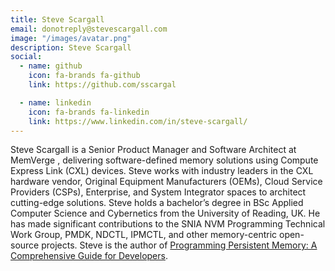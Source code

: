 ```yaml
---
title: Steve Scargall
email: donotreply@stevescargall.com
image: "/images/avatar.png"
description: Steve Scargall
social:
  - name: github
    icon: fa-brands fa-github
    link: https://github.com/sscargal

  - name: linkedin
    icon: fa-brands fa-linkedin
    link: https://www.linkedin.com/in/steve-scargall/
---
```


Steve Scargall is a Senior Product Manager and Software Architect at MemVerge , delivering software-defined memory solutions using Compute Express Link (CXL) devices. Steve works with industry leaders in the CXL hardware vendor, Original Equipment Manufacturers (OEMs), Cloud Service Providers (CSPs), Enterprise, and System Integrator spaces to architect cutting-edge solutions. Steve holds a bachelor’s degree in BSc Applied Computer Science and Cybernetics from the University of Reading, UK. He has made significant contributions to the SNIA NVM Programming Technical Work Group, PMDK, NDCTL, IPMCTL, and other memory-centric open-source projects. Steve is the author of [Programming Persistent Memory: A Comprehensive Guide for Developers](https://amzn.to/49WxVRf).
